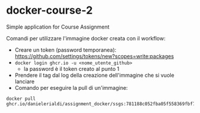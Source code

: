# docker-course-2
Simple application for Course Assignment


Comandi per utilizzare l'immagine docker creata con il workflow:

- Creare un token (password temporanea): https://github.com/settings/tokens/new?scopes=write:packages
- `docker login ghcr.io -u <nome_utente_github>`
    - la password è il token creato al punto 1
- Prendere il tag dal log della creazione dell'immagine che si vuole lanciare
- Comando per eseguire la pull di un'immagine:
```
docker pull ghcr.io/danielerialdi/assignment_docker/ssgs:781188c052fba05f558369fbf78c136067976d04
```

